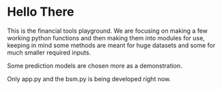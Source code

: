 # Hello There

This is the financial tools playground. We are focusing on making a few working python functions and then
making them into modules for use, keeping in mind some methods are meant for huge datasets and some for much smaller required inputs.

Some prediction models are chosen more as a demonstration.

Only app.py and the bsm.py is being developed right now.

